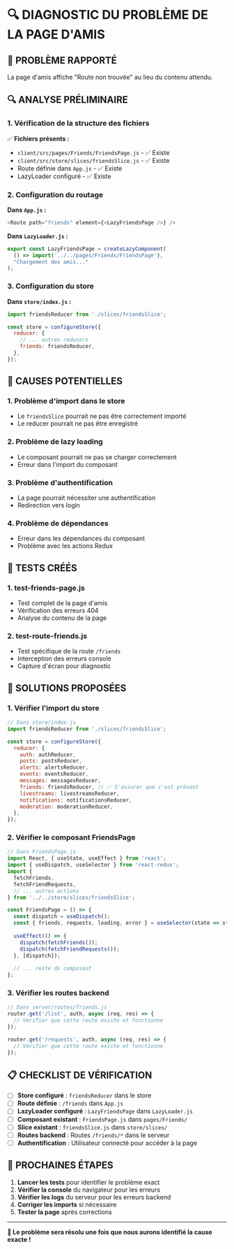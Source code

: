 # 🔍 DIAGNOSTIC DU PROBLÈME DE LA PAGE D'AMIS

## 🎯 **PROBLÈME RAPPORTÉ**

La page d'amis affiche "Route non trouvée" au lieu du contenu attendu.

## 🔍 **ANALYSE PRÉLIMINAIRE**

### **1. Vérification de la structure des fichiers**

✅ **Fichiers présents :**
- `client/src/pages/Friends/FriendsPage.js` - ✅ Existe
- `client/src/store/slices/friendsSlice.js` - ✅ Existe
- Route définie dans `App.js` - ✅ Existe
- LazyLoader configuré - ✅ Existe

### **2. Configuration du routage**

**Dans `App.js` :**
```javascript
<Route path="friends" element={<LazyFriendsPage />} />
```

**Dans `LazyLoader.js` :**
```javascript
export const LazyFriendsPage = createLazyComponent(
  () => import('../../pages/Friends/FriendsPage'),
  "Chargement des amis..."
);
```

### **3. Configuration du store**

**Dans `store/index.js` :**
```javascript
import friendsReducer from './slices/friendsSlice';

const store = configureStore({
  reducer: {
    // ... autres reducers
    friends: friendsReducer,
  },
});
```

## 🚨 **CAUSES POTENTIELLES**

### **1. Problème d'import dans le store**
- Le `friendsSlice` pourrait ne pas être correctement importé
- Le reducer pourrait ne pas être enregistré

### **2. Problème de lazy loading**
- Le composant pourrait ne pas se charger correctement
- Erreur dans l'import du composant

### **3. Problème d'authentification**
- La page pourrait nécessiter une authentification
- Redirection vers login

### **4. Problème de dépendances**
- Erreur dans les dépendances du composant
- Problème avec les actions Redux

## 🧪 **TESTS CRÉÉS**

### **1. test-friends-page.js**
- Test complet de la page d'amis
- Vérification des erreurs 404
- Analyse du contenu de la page

### **2. test-route-friends.js**
- Test spécifique de la route `/friends`
- Interception des erreurs console
- Capture d'écran pour diagnostic

## 🔧 **SOLUTIONS PROPOSÉES**

### **1. Vérifier l'import du store**
```javascript
// Dans store/index.js
import friendsReducer from './slices/friendsSlice';

const store = configureStore({
  reducer: {
    auth: authReducer,
    posts: postsReducer,
    alerts: alertsReducer,
    events: eventsReducer,
    messages: messagesReducer,
    friends: friendsReducer, // ✅ S'assurer que c'est présent
    livestreams: livestreamsReducer,
    notifications: notificationsReducer,
    moderation: moderationReducer,
  },
});
```

### **2. Vérifier le composant FriendsPage**
```javascript
// Dans FriendsPage.js
import React, { useState, useEffect } from 'react';
import { useDispatch, useSelector } from 'react-redux';
import {
  fetchFriends,
  fetchFriendRequests,
  // ... autres actions
} from '../../store/slices/friendsSlice';

const FriendsPage = () => {
  const dispatch = useDispatch();
  const { friends, requests, loading, error } = useSelector(state => state.friends);
  
  useEffect(() => {
    dispatch(fetchFriends());
    dispatch(fetchFriendRequests());
  }, [dispatch]);
  
  // ... reste du composant
};
```

### **3. Vérifier les routes backend**
```javascript
// Dans server/routes/friends.js
router.get('/list', auth, async (req, res) => {
  // Vérifier que cette route existe et fonctionne
});

router.get('/requests', auth, async (req, res) => {
  // Vérifier que cette route existe et fonctionne
});
```

## 📋 **CHECKLIST DE VÉRIFICATION**

- [ ] **Store configuré** : `friendsReducer` dans le store
- [ ] **Route définie** : `/friends` dans `App.js`
- [ ] **LazyLoader configuré** : `LazyFriendsPage` dans `LazyLoader.js`
- [ ] **Composant existant** : `FriendsPage.js` dans `pages/Friends/`
- [ ] **Slice existant** : `friendsSlice.js` dans `store/slices/`
- [ ] **Routes backend** : Routes `/friends/*` dans le serveur
- [ ] **Authentification** : Utilisateur connecté pour accéder à la page

## 🎯 **PROCHAINES ÉTAPES**

1. **Lancer les tests** pour identifier le problème exact
2. **Vérifier la console** du navigateur pour les erreurs
3. **Vérifier les logs** du serveur pour les erreurs backend
4. **Corriger les imports** si nécessaire
5. **Tester la page** après corrections

---

**🔧 Le problème sera résolu une fois que nous aurons identifié la cause exacte !**